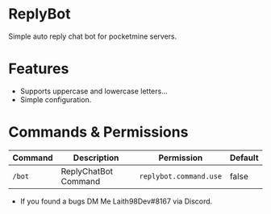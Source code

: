 # ReplyBot

Simple auto reply chat bot for pocketmine servers.

# Features

- Supports uppercase and lowercase letters...
- Simple configuration.

# Commands & Permissions

| Command | Description | Permission | Default |
| --- | --- | --- | --- |
| `/bot` | ReplyChatBot Command | `replybot.command.use` | false |

- If you found a bugs DM Me Laith98Dev#8167 via Discord.
